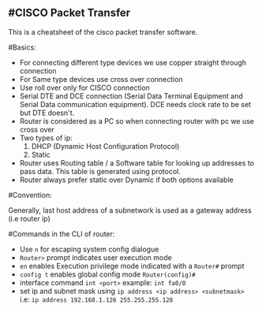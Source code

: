 #CISCO Packet Transfer  
-----------------------
This is a cheatsheet of the cisco packet transfer software.

#Basics:  

* For connecting different type devices we use copper straight through connection
* For Same type devices use cross over connection
* Use roll over only for CISCO connection
* Serial DTE and DCE connection (Serial Data Terminal Equipment and Serial Data communication equipment). DCE needs clock rate to be set but DTE doesn't.
* Router is considered as a PC so when connecting router with pc we use cross over
* Two types of ip: 
  1. DHCP (Dynamic Host Configuration Protocol)
  2. Static
* Router uses Routing table / a Software table for looking up addresses to pass data. This table is generated using protocol. 
* Router always prefer static over Dynamic if both options available
    
#Convention:

Generally, last host address of a subnetwork is used as a gateway address (i.e router ip)

#Commands in the CLI of router:

* Use `n` for escaping system config dialogue
* `Router>` prompt indicates user execution mode
* `en` enables Execution privilege mode indicated with a `Router#` prompt
* `config t` enables global config mode  `Router(config)#` 
* interface command `int <port>` example: `int fa0/0`
* set ip and subnet mask using  `ip address <ip address> <subnetmask>`  
  i.e: `ip address 192.168.1.126 255.255.255.128`


